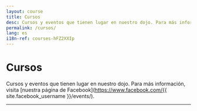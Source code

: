 ```yaml
---
layout: course
title: Cursos
desc: Cursos y eventos que tienen lugar en nuestro dojo. Para más información, visita nuestra página de Facebook.
permalink: /cursos/
lang: es
i18n-ref: courses-hFZ2XXIp
---
```


# Cursos

Cursos y eventos que tienen lugar en nuestro dojo. Para más información, visita [nuestra página de Facebook](https://www.facebook.com/{{ site.facebook_username }}/events/).

<hr>
